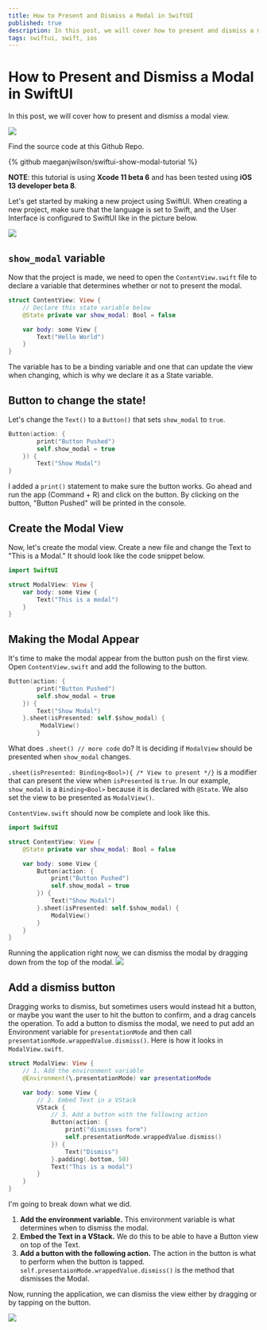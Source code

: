 ```yaml
---
title: How to Present and Dismiss a Modal in SwiftUI
published: true
description: In this post, we will cover how to present and dismiss a modal view.
tags: swiftui, swift, ios
---
```



# How to Present and Dismiss a Modal in SwiftUI

In this post, we will cover how to present and dismiss a modal view.

![](https://github.com/maeganjwilson/swiftui-show-modal-tutorial/blob/master/blog/images/present-dismiss.gif?raw=true)

Find the source code at this Github Repo.

{% github maeganjwilson/swiftui-show-modal-tutorial %}

**NOTE**: this tutorial is using **Xcode 11 beta 6** and has been tested using **iOS 13 developer beta 8**.

Let's get started by making a new project using SwiftUI. When creating a new project, make sure that the language is set to Swift, and the User Interface is configured to SwiftUI like in the picture below.

![](https://github.com/maeganjwilson/swiftui-show-modal-tutorial/blob/master/blog/images/new-project.png?raw=true)

## `show_modal` variable

Now that the project is made, we need to open the `ContentView.swift` file to declare a variable that determines whether or not to present the modal.

```swift
struct ContentView: View {
    // Declare this state variable below
    @State private var show_modal: Bool = false

    var body: some View {
        Text("Hello World")
    }
}
```

The variable has to be a binding variable and one that can update the view when changing, which is why we declare it as a State variable.

## Button to change the state!

Let's change the `Text()` to a `Button()` that sets `show_modal` to `true`.

```swift
Button(action: {
        print("Button Pushed")
        self.show_modal = true
    }) {
        Text("Show Modal")
}
```

I added a `print()` statement to make sure the button works.
Go ahead and run the app (Command + R) and click on the button. By clicking on the button, "Button Pushed" will be printed in the console.

## Create the Modal View

Now, let's create the modal view. Create a new file and change the Text to "This is a Modal." It should look like the code snippet below.

```swift
import SwiftUI

struct ModalView: View {
    var body: some View {
        Text("This is a modal")
    }
}
```

## Making the Modal Appear

It's time to make the modal appear from the button push on the first view. Open `ContentView.swift` and add the following to the button.

```swift
Button(action: {
        print("Button Pushed")
        self.show_modal = true
    }) {
        Text("Show Modal")
    }.sheet(isPresented: self.$show_modal) {
         ModalView()
        }
```

What does `.sheet() // more code` do? It is deciding if `ModalView` should be presented when `show_modal` changes.

`.sheet(isPresented: Binding<Bool>){ /* View to present */}` is a modifier that can present the view when `isPresented` is `true`. In our example, `show_modal` is a `Binding<Bool>` because it is declared with `@State`. We also set the view to be presented as `ModalView()`.

`ContentView.swift` should now be complete and look like this.

```swift
import SwiftUI

struct ContentView: View {
    @State private var show_modal: Bool = false

    var body: some View {
        Button(action: {
            print("Button Pushed")
            self.show_modal = true
        }) {
            Text("Show Modal")
        }.sheet(isPresented: self.$show_modal) {
            ModalView()
        }
    }
}

```

Running the application right now, we can dismiss the modal by dragging down from the top of the modal.
![](https://github.com/maeganjwilson/swiftui-show-modal-tutorial/blob/master/blog/images/drag-to-dismiss.gif?raw=true)

## Add a dismiss button

Dragging works to dismiss, but sometimes users would instead hit a button, or maybe you want the user to hit the button to confirm, and a drag cancels the operation. To add a button to dismiss the modal, we need to put add an Environment variable for `presentationMode` and then call `presentationMode.wrappedValue.dismiss()`. Here is how it looks in `ModalView.swift`.

```swift
struct ModalView: View {
    // 1. Add the environment variable
    @Environment(\.presentationMode) var presentationMode

    var body: some View {
        // 2. Embed Text in a VStack
        VStack {
            // 3. Add a button with the following action
            Button(action: {
                print("dismisses form")
                self.presentationMode.wrappedValue.dismiss()
            }) {
                Text("Dismiss")
            }.padding(.bottom, 50)
            Text("This is a modal")
        }
    }
}
```

I'm going to break down what we did.

1. **Add the environment variable.** This environment variable is what determines when to dismiss the modal.
2. **Embed the Text in a VStack.** We do this to be able to have a Button view on top of the Text.
3. **Add a button with the following action.** The action in the button is what to perform when the button is tapped. `self.presentaionMode.wrappedValue.dismiss()` is the method that dismisses the Modal.

Now, running the application, we can dismiss the view either by dragging or by tapping on the button.

![](https://github.com/maeganjwilson/swiftui-show-modal-tutorial/blob/master/blog/images/button-drag.gif?raw=true)
